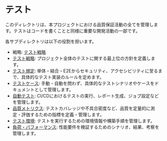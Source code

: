 # テスト

このディレクトリは、本プロジェクトにおける品質保証活動の全てを管理します。テストはコードを書くことと同様に重要な開発活動の一部です。

各サブディレクトリは以下の役割を担います。

- 戦略: [テスト戦略](10_テスト戦略.md)
- [テスト戦略](10_テスト戦略.md): プロジェクト全体のテストに関する最上位の方針を定義します。
- [テスト規定](20_テスト規定/README.md): 単体・結合・E2Eからセキュリティ、アクセシビリティに至るまで、具体的なテスト実装のルールを定めます。
- [テストケース](30_テストケース/README.md): 手動・自動を問わず、具体的なテストシナリオやケースをドキュメントとして管理します。
- [自動テスト](40_自動テスト/README.md): CI/CDにおけるテストの実行、レポート生成、ジョブ設定などを管理します。
- [品質メトリクス](50_品質メトリクス/README.md): テストカバレッジや不具合密度など、品質を定量的に測定・評価するための指標を定義・管理します。
- [テスト環境](60_テスト環境/README.md): テストを実行するための環境情報や構築手順を管理します。
- [負荷・パフォーマンス](70_負荷・パフォーマンス/README.md): 性能要件を検証するためのシナリオ、結果、考察を管理します。
